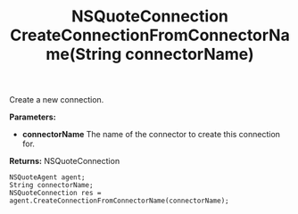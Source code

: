 ﻿---
uid: crmscript_ref_NSQuoteAgent_CreateConnectionFromConnectorName
title: NSQuoteConnection CreateConnectionFromConnectorName(String connectorName)
intellisense: NSQuoteAgent.CreateConnectionFromConnectorName
keywords: NSQuoteAgent, CreateConnectionFromConnectorName
so.topic: reference
---

Create a new connection.

**Parameters:**
 - **connectorName** The name of the connector to create this connection for.

**Returns:** NSQuoteConnection

```crmscript
NSQuoteAgent agent;
String connectorName;
NSQuoteConnection res = agent.CreateConnectionFromConnectorName(connectorName);
```

